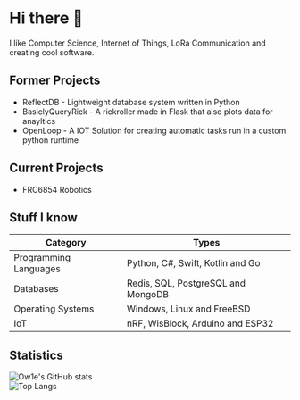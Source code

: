 # Hi there 👋
I like Computer Science, Internet of Things, LoRa Communication and creating cool software.

## Former Projects
- ReflectDB - Lightweight database system written in Python
- BasiclyQueryRick - A rickroller made in Flask that also plots data for anayltics 
- OpenLoop - A IOT Solution for creating automatic tasks run in a custom python runtime

## Current Projects
- FRC6854 Robotics

## Stuff I know
| Category              | Types                              |
|-----------------------|------------------------------------|
| Programming Languages | Python, C#, Swift, Kotlin and Go   |
| Databases             | Redis, SQL, PostgreSQL and MongoDB |
| Operating Systems     | Windows, Linux and FreeBSD         |
| IoT                   | nRF, WisBlock, Arduino and ESP32   |

## Statistics
![Ow1e's GitHub stats](https://github-readme-stats.vercel.app/api?username=Ow1e&show_icons=true&theme=tokyonight)  
![Top Langs](https://github-readme-stats.vercel.app/api/top-langs/?username=Ow1e&layout=compact&theme=tokyonight)
